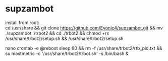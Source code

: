 # supzambot
  
install from root:  
cd /usr/share && git clone https://github.com/Evonic4/supzambot.git && mv ./supzambot ./trbot2 && cd ./trbot2 && chmod +rx /usr/share/trbot2/setup.sh && /usr/share/trbot2/setup.sh

nano crontab -e
@reboot sleep 60 && rm -f /usr/share/trbot2/rtb_pid.txt && su mastmetric -c '/usr/share/trbot2/trbot.sh' -s /bin/bash &
